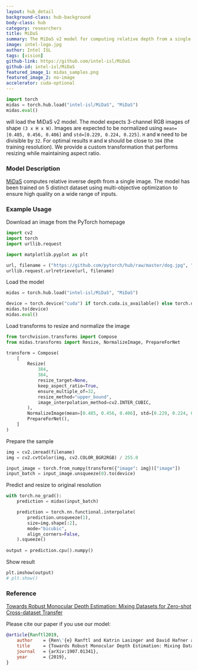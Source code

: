 ```yaml
---
layout: hub_detail
background-class: hub-background
body-class: hub
category: researchers
title: MiDaS
summary: The MiDaS v2 model for computing relative depth from a single image.
image: intel-logo.jpg
author: Intel ISL
tags: [vision]
github-link: https://github.com/intel-isl/MiDaS
github-id: intel-isl/MiDaS
featured_image_1: midas_samples.png
featured_image_2: no-image
accelerator: cuda-optional
---
```


```python
import torch
midas = torch.hub.load("intel-isl/MiDaS", "MiDaS")
midas.eval()
```

will load the MiDaS v2 model. The model expects 3-channel RGB images of shape ```(3 x H x W)```. Images are expected to be normalized using
```mean=[0.485, 0.456, 0.406]``` and ```std=[0.229, 0.224, 0.225]```. 
```H``` and ```W``` need to be divisible by ```32```. For optimal results ```H``` and ```W``` should be close to ```384``` (the training resolution). 
We provide a custom transformation that performs resizing while maintaining aspect ratio. 

### Model Description

[MiDaS](https://arxiv.org/abs/1907.01341) computes relative inverse depth from a single image. The model has been trained on 5 distinct dataset using 
multi-objective optimization to ensure high quality on a wide range of inputs.


### Example Usage

Download an image from the PyTorch homepage
```python
import cv2
import torch
import urllib.request

import matplotlib.pyplot as plt

url, filename = ("https://github.com/pytorch/hub/raw/master/dog.jpg", "dog.jpg")
urllib.request.urlretrieve(url, filename)
```

Load the model

```python
midas = torch.hub.load("intel-isl/MiDaS", "MiDaS")

device = torch.device("cuda") if torch.cuda.is_available() else torch.device("cpu")
midas.to(device)
midas.eval()
```


Load transforms to resize and normalize the image
```python
from torchvision.transforms import Compose
from midas.transforms import Resize, NormalizeImage, PrepareForNet

transform = Compose(
    [
        Resize(
            384,
            384,
            resize_target=None,
            keep_aspect_ratio=True,
            ensure_multiple_of=32,
            resize_method="upper_bound",
            image_interpolation_method=cv2.INTER_CUBIC,
        ),
        NormalizeImage(mean=[0.485, 0.456, 0.406], std=[0.229, 0.224, 0.225]),
        PrepareForNet(),
    ]
)
```

Prepare the sample
```python
img = cv2.imread(filename)
img = cv2.cvtColor(img, cv2.COLOR_BGR2RGB) / 255.0

input_image = torch.from_numpy(transform({"image": img})["image"])
input_batch = input_image.unsqueeze(0).to(device)
```

Predict and resize to original resolution
```python
with torch.no_grad():
    prediction = midas(input_batch)

    prediction = torch.nn.functional.interpolate(
        prediction.unsqueeze(1),
        size=img.shape[:2],
        mode="bicubic",
        align_corners=False,
    ).squeeze()
    
output = prediction.cpu().numpy()
```

Show result
```python 
plt.imshow(output)
# plt.show()
```

### Reference
[Towards Robust Monocular Depth Estimation: Mixing Datasets for Zero-shot Cross-dataset Transfer](https://arxiv.org/abs/1907.01341)

Please cite our paper if you use our model:
```bibtex
@article{Ranftl2019,
	author    = {Ren\'{e} Ranftl and Katrin Lasinger and David Hafner and Konrad Schindler and Vladlen Koltun},
	title     = {Towards Robust Monocular Depth Estimation: Mixing Datasets for Zero-shot Cross-dataset Transfer},
	journal   = {arXiv:1907.01341},
	year      = {2019},
}
```
